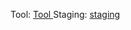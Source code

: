 Tool: <a href="https://origination.streamlit.app/">Tool </a>
Staging: <a href="https://loan-origination-staging.onrender.com">staging</a>
